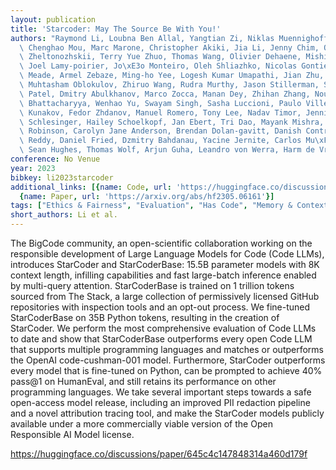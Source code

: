 ```yaml
---
layout: publication
title: 'Starcoder: May The Source Be With You!'
authors: "Raymond Li, Loubna Ben Allal, Yangtian Zi, Niklas Muennighoff, Denis Kocetkov,\
  \ Chenghao Mou, Marc Marone, Christopher Akiki, Jia Li, Jenny Chim, Qian Liu, Evgenii\
  \ Zheltonozhskii, Terry Yue Zhuo, Thomas Wang, Olivier Dehaene, Mishig Davaadorj,\
  \ Joel Lamy-poirier, Jo\xE3o Monteiro, Oleh Shliazhko, Nicolas Gontier, Nicholas\
  \ Meade, Armel Zebaze, Ming-ho Yee, Logesh Kumar Umapathi, Jian Zhu, Benjamin Lipkin,\
  \ Muhtasham Oblokulov, Zhiruo Wang, Rudra Murthy, Jason Stillerman, Siva Sankalp\
  \ Patel, Dmitry Abulkhanov, Marco Zocca, Manan Dey, Zhihan Zhang, Nour Fahmy, Urvashi\
  \ Bhattacharyya, Wenhao Yu, Swayam Singh, Sasha Luccioni, Paulo Villegas, Maxim\
  \ Kunakov, Fedor Zhdanov, Manuel Romero, Tony Lee, Nadav Timor, Jennifer Ding, Claire\
  \ Schlesinger, Hailey Schoelkopf, Jan Ebert, Tri Dao, Mayank Mishra, Alex Gu, Jennifer\
  \ Robinson, Carolyn Jane Anderson, Brendan Dolan-gavitt, Danish Contractor, Siva\
  \ Reddy, Daniel Fried, Dzmitry Bahdanau, Yacine Jernite, Carlos Mu\xF1oz Ferrandis,\
  \ Sean Hughes, Thomas Wolf, Arjun Guha, Leandro von Werra, Harm de Vries"
conference: No Venue
year: 2023
bibkey: li2023starcoder
additional_links: [{name: Code, url: 'https://huggingface.co/discussions/paper/645c4c147848314a460d179f'},
  {name: Paper, url: 'https://arxiv.org/abs/hf2305.06161'}]
tags: ["Ethics & Fairness", "Evaluation", "Has Code", "Memory & Context", "Privacy", "Tools"]
short_authors: Li et al.
---
```

The BigCode community, an open-scientific collaboration working on the responsible development of Large Language Models for Code (Code LLMs), introduces StarCoder and StarCoderBase: 15.5B parameter models with 8K context length, infilling capabilities and fast large-batch inference enabled by multi-query attention. StarCoderBase is trained on 1 trillion tokens sourced from The Stack, a large collection of permissively licensed GitHub repositories with inspection tools and an opt-out process. We fine-tuned StarCoderBase on 35B Python tokens, resulting in the creation of StarCoder. We perform the most comprehensive evaluation of Code LLMs to date and show that StarCoderBase outperforms every open Code LLM that supports multiple programming languages and matches or outperforms the OpenAI code-cushman-001 model. Furthermore, StarCoder outperforms every model that is fine-tuned on Python, can be prompted to achieve 40% pass@1 on HumanEval, and still retains its performance on other programming languages. We take several important steps towards a safe open-access model release, including an improved PII redaction pipeline and a novel attribution tracing tool, and make the StarCoder models publicly available under a more commercially viable version of the Open Responsible AI Model license.

https://huggingface.co/discussions/paper/645c4c147848314a460d179f